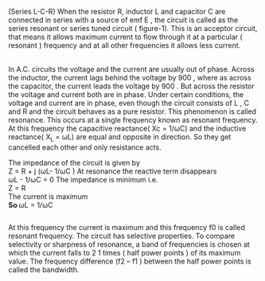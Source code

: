 <p>(Series L-C-R) When the resistor R, inductor L and
capacitor C are connected in series with a source of emf E , the circuit is called as the
series resonant or series tuned circuit ( figure-1). This is an acceptor circuit, that means it
allows maximum current to flow through it at a particular ( resonant ) frequency and at all
other frequencies it allows less current. </p><br>

<img src="">
<br>
In A.C. circuits the voltage and the current are usually out of phase. Across the
inductor, the current lags behind the voltage by 900
, where as across the capacitor, the
current leads the voltage by 900
. But across the resistor the voltage and current both are in phase. Under certain conditions, the voltage and current are in phase, even though the
circuit consists of L , C and R and the circuit behaves as a pure resistor. This
phenomenon is called resonance. This occurs at a single frequency known as resonant
frequency. At this frequency the capacitive reactance( Xc = 1/ωC) and the inductive
reactance( X<sub>L </sub>= ωL) are equal and opposite in direction. So they get cancelled each other
and only resistance acts.<br>

The impedance of the circuit is given by <br>
Z = R + j (ωL- 1/ωC )
At resonance the reactive term disappears <br>
ωL - 1/ωC = 0
The impedance is minimum i.e. <br>
Z = R <br>
The current is maximum <br>
<b>So </b>       ωL = 1/ωC <br>

<img src=" ">   
<br>



<p>At this frequency the current is maximum and this frequency f0 is called resonant
frequency. The circuit has selective properties. To compare selectivity or sharpness of
resonance, a band of frequencies is chosen at which the current falls to
2
1
 times ( half
power points ) of its maximum value. The frequency difference (f2 – f1 ) between the half
power points is called the bandwidth.<p>
